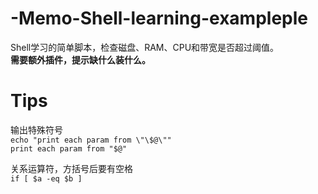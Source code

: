 # -Memo-Shell-learning-exampleple
Shell学习的简单脚本，检查磁盘、RAM、CPU和带宽是否超过阈值。  
**需要额外插件，提示缺什么装什么。**

# Tips
输出特殊符号  
`echo "print each param from \"\$@\""`  
`print each param from "$@"`  

关系运算符，方括号后要有空格  
`if [ $a -eq $b ]`  
